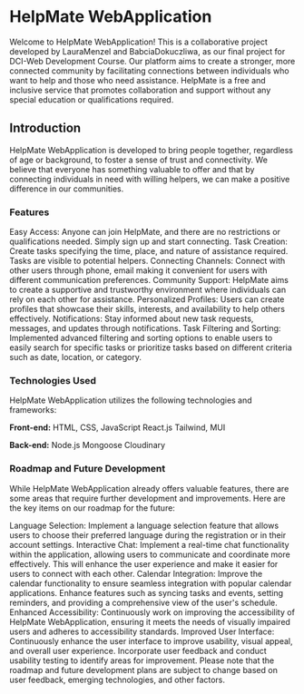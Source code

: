 # HelpMate WebApplication
Welcome to HelpMate WebApplication! This is a collaborative project developed by LauraMenzel and BabciaDokuczliwa, as our final project for DCI-Web Development Course. Our platform aims to create a stronger, more connected community by facilitating connections between individuals who want to help and those who need assistance. HelpMate is a free and inclusive service that promotes collaboration and support without any special education or qualifications required.

## Introduction
HelpMate WebApplication is developed to bring people together, regardless of age or background, to foster a sense of trust and connectivity. We believe that everyone has something valuable to offer and that by connecting individuals in need with willing helpers, we can make a positive difference in our communities.

### Features
Easy Access: Anyone can join HelpMate, and there are no restrictions or qualifications needed. Simply sign up and start connecting.
Task Creation: Create tasks specifying the time, place, and nature of assistance required. Tasks are visible to potential helpers.
Connecting Channels: Connect with other users through phone, email making it convenient for users with different communication preferences.
Community Support: HelpMate aims to create a supportive and trustworthy environment where individuals can rely on each other for assistance.
Personalized Profiles: Users can create profiles that showcase their skills, interests, and availability to help others effectively.
Notifications: Stay informed about new task requests, messages, and updates through notifications.
Task Filtering and Sorting: Implemented advanced filtering and sorting options to enable users to easily search for specific tasks or prioritize tasks based on different criteria such as date, location, or category.


### Technologies Used
HelpMate WebApplication utilizes the following technologies and frameworks:

**Front-end:**
HTML, CSS, JavaScript
React.js
Tailwind, MUI

**Back-end:**
Node.js
Mongoose
Cloudinary


### Roadmap and Future Development
While HelpMate WebApplication already offers valuable features, there are some areas that require further development and improvements. Here are the key items on our roadmap for the future:

Language Selection: Implement a language selection feature that allows users to choose their preferred language during the registration or in their account settings.
Interactive Chat: Implement a real-time chat functionality within the application, allowing users to communicate and coordinate more effectively. This will enhance the user experience and make it easier for users to connect with each other.
Calendar Integration: Improve the calendar functionality to ensure seamless integration with popular calendar applications. Enhance features such as syncing tasks and events, setting reminders, and providing a comprehensive view of the user's schedule.
Enhanced Accessibility: Continuously work on improving the accessibility of HelpMate WebApplication, ensuring it meets the needs of visually impaired users and adheres to accessibility standards.
Improved User Interface: Continuously enhance the user interface to improve usability, visual appeal, and overall user experience. Incorporate user feedback and conduct usability testing to identify areas for improvement.
Please note that the roadmap and future development plans are subject to change based on user feedback, emerging technologies, and other factors.

